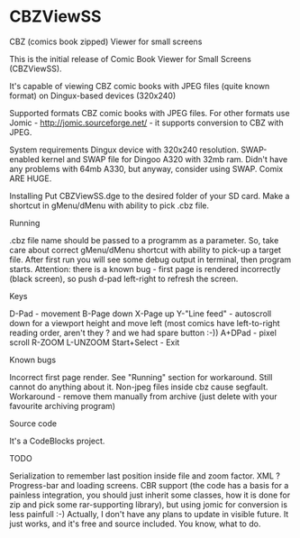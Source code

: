 CBZViewSS
=========

CBZ (comics book zipped) Viewer for small screens

This is the initial release of Comic Book Viewer for Small Screens (CBZViewSS).

It's capable of viewing CBZ comic books with JPEG files (quite known format) on Dingux-based devices (320x240)

Supported formats
CBZ comic books with JPEG files. For other formats use Jomic - http://jomic.sourceforge.net/ - it supports conversion to CBZ with JPEG.

System requirements
Dingux device with 320x240 resolution. SWAP-enabled kernel and SWAP file for Dingoo A320 with 32mb ram. Didn't have any problems with 64mb A330, but anyway, consider using SWAP. Comix ARE HUGE.

Installing
Put CBZViewSS.dge to the desired folder of your SD card. Make a shortcut in gMenu/dMenu with ability to pick .cbz file.

Running

.cbz file name should be passed to a programm as a parameter. So, take care about correct gMenu/dMenu shortcut with ability to pick-up a target file. 
After first run you will see some debug output in terminal, then program starts.
Attention: there is a known bug - first page is rendered incorrectly (black screen), so push d-pad left-right to refresh the screen.

Keys

D-Pad - movement
B-Page down
X-Page up
Y-"Line feed" - autoscroll down for a viewport height and move left (most comics have left-to-right reading order, aren't they ? and we had spare button :-))
A+DPad - pixel scroll
R-ZOOM
L-UNZOOM
Start+Select - Exit

Known bugs

Incorrect first page render. See "Running" section for workaround. Still cannot do anything about it.
Non-jpeg files inside cbz cause segfault. Workaround - remove them manually from archive (just delete with your favourite archiving program)


Source code

It's a CodeBlocks project. 


TODO

Serialization to remember last position inside file and zoom factor. XML ?
Progress-bar and loading screens.
CBR support (the code has a basis for a painless integration, you should just inherit some classes, how it is done for zip and pick some rar-supporting library), but using jomic for conversion is less painfull :-)
Actually, I don't have any plans to update in visible future. It just works, and it's free and source included. You know, what to do.

